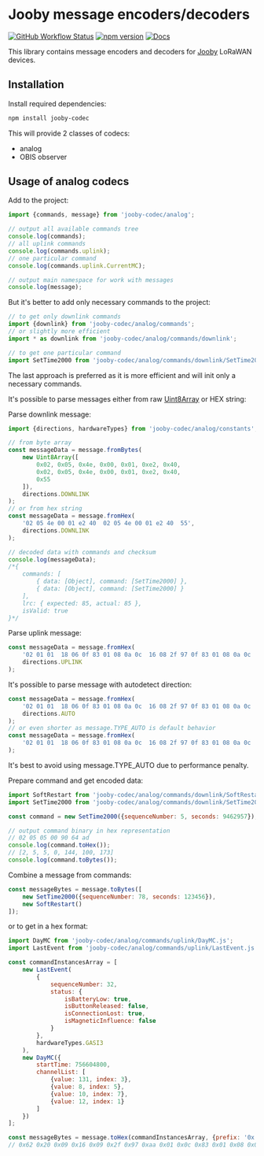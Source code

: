 # Jooby message encoders/decoders

[![GitHub Workflow Status](https://img.shields.io/github/actions/workflow/status/jooby-dev/jooby-codec/test.yml?label=test&style=flat-square)](https://github.com/jooby-dev/jooby-codec/actions)
[![npm version](https://img.shields.io/npm/v/jooby-codec.svg?style=flat-square)](https://www.npmjs.com/package/jooby-codec)
[![Docs](https://img.shields.io/badge/docs-orange.svg?style=flat-square)](https://jooby-dev.github.io/jooby-codec)

This library contains message encoders and decoders for [Jooby](https://jooby.eu) LoRaWAN devices.


## Installation

Install required dependencies:

```sh
npm install jooby-codec
```

This will provide 2 classes of codecs:

- analog
- OBIS observer


## Usage of analog codecs

Add to the project:

```js
import {commands, message} from 'jooby-codec/analog';

// output all available commands tree
console.log(commands);
// all uplink commands
console.log(commands.uplink);
// one particular command
console.log(commands.uplink.CurrentMC);

// output main namespace for work with messages
console.log(message);
```

But it's better to add only necessary commands to the project:

```js
// to get only downlink commands
import {downlink} from 'jooby-codec/analog/commands';
// or slightly more efficient
import * as downlink from 'jooby-codec/analog/commands/downlink';

// to get one particular command
import SetTime2000 from 'jooby-codec/analog/commands/downlink/SetTime2000.js';
```

The last approach is preferred as it is more efficient and will init only a necessary commands.

It's possible to parse messages either from raw [Uint8Array](https://developer.mozilla.org/en-US/docs/Web/JavaScript/Reference/Global_Objects/Uint8Array) or HEX string:

Parse downlink message:

```js
import {directions, hardwareTypes} from 'jooby-codec/analog/constants';

// from byte array
const messageData = message.fromBytes(
    new Uint8Array([
        0x02, 0x05, 0x4e, 0x00, 0x01, 0xe2, 0x40,
        0x02, 0x05, 0x4e, 0x00, 0x01, 0xe2, 0x40,
        0x55
    ]),
    directions.DOWNLINK
);
// or from hex string
const messageData = message.fromHex(
    '02 05 4e 00 01 e2 40  02 05 4e 00 01 e2 40  55',
    directions.DOWNLINK
);

// decoded data with commands and checksum
console.log(messageData);
/*{
    commands: [
        { data: [Object], command: [SetTime2000] },
        { data: [Object], command: [SetTime2000] }
    ],
    lrc: { expected: 85, actual: 85 },
    isValid: true
}*/
```

Parse uplink message:

```js
const messageData = message.fromHex(
    '02 01 01  18 06 0f 83 01 08 0a 0c  16 08 2f 97 0f 83 01 08 0a 0c  ef',
    directions.UPLINK
);
```

It's possible to parse message with autodetect direction:

```js
const messageData = message.fromHex(
    '02 01 01  18 06 0f 83 01 08 0a 0c  16 08 2f 97 0f 83 01 08 0a 0c  ef',
    directions.AUTO
);
// or even shorter as message.TYPE_AUTO is default behavior
const messageData = message.fromHex(
    '02 01 01  18 06 0f 83 01 08 0a 0c  16 08 2f 97 0f 83 01 08 0a 0c  ef'
);
```
It's best to avoid using message.TYPE_AUTO due to performance penalty.

Prepare command and get encoded data:

```js
import SoftRestart from 'jooby-codec/analog/commands/downlink/SoftRestart.js';
import SetTime2000 from 'jooby-codec/analog/commands/downlink/SetTime2000.js';

const command = new SetTime2000({sequenceNumber: 5, seconds: 9462957});

// output command binary in hex representation
// 02 05 05 00 90 64 ad
console.log(command.toHex());
// [2, 5, 5, 0, 144, 100, 173]
console.log(command.toBytes());
```

Combine a message from commands:

```js
const messageBytes = message.toBytes([
    new SetTime2000({sequenceNumber: 78, seconds: 123456}),
    new SoftRestart()
]);
```

or to get in a hex format:

```js
import DayMC from 'jooby-codec/analog/commands/uplink/DayMC.js';
import LastEvent from 'jooby-codec/analog/commands/uplink/LastEvent.js';

const commandInstancesArray = [
    new LastEvent(
        {
            sequenceNumber: 32,
            status: {
                isBatteryLow: true,
                isButtonReleased: false,
                isConnectionLost: true,
                isMagneticInfluence: false
            }
        },
        hardwareTypes.GASI3
    ),
    new DayMC({
        startTime: 756604800,
        channelList: [
            {value: 131, index: 3},
            {value: 8, index: 5},
            {value: 10, index: 7},
            {value: 12, index: 1}
        ]
    })
];

const messageBytes = message.toHex(commandInstancesArray, {prefix: '0x'});
// 0x62 0x20 0x09 0x16 0x09 0x2f 0x97 0xaa 0x01 0x0c 0x83 0x01 0x08 0x0a 0x9e
```
